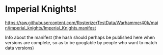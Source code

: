 # Imperial Knights!

https://raw.githubusercontent.com/RosterizerTestData/Warhammer40k/main/imperial_knights/Imperial_Knights.manifest

Info about the manifest (the hash should perhaps be published here when versions are complete, so as to be googlable by people who want to match data versions)
